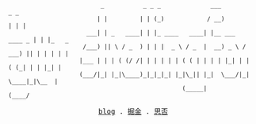 ```
                          _           _ _ _              ___               _ _
                         | |         | | (_)            / __)             | | |
                      ___| | _   ____| | |_ ____   ____| |__ ___   ____ _ | | |_   _
                     /___) || \ / _  ) | | |  _ \ / _  |  __) _ \ / ___) || | | | | |
                    |___ | | | ( (/ /| | | | | | ( ( | | | | |_| | |  ( (_| | | |_| |
                    (___/|_| |_|\____)_|_|_|_| |_|\_|| |_|  \___/|_|   \____|_|\__  |
                                                 (_____|                      (____/
```

<p align="center">
  <samp>
    <a target="_blank" href="https://shellingfordly.github.io/">blog</a> .
    <a target="_blank" href="https://juejin.cn/user/3799557993142535">掘金</a> .
    <a target="_blank" href="https://segmentfault.com/u/shellingfordly/">思否</a> 
  </samp>
</p>
